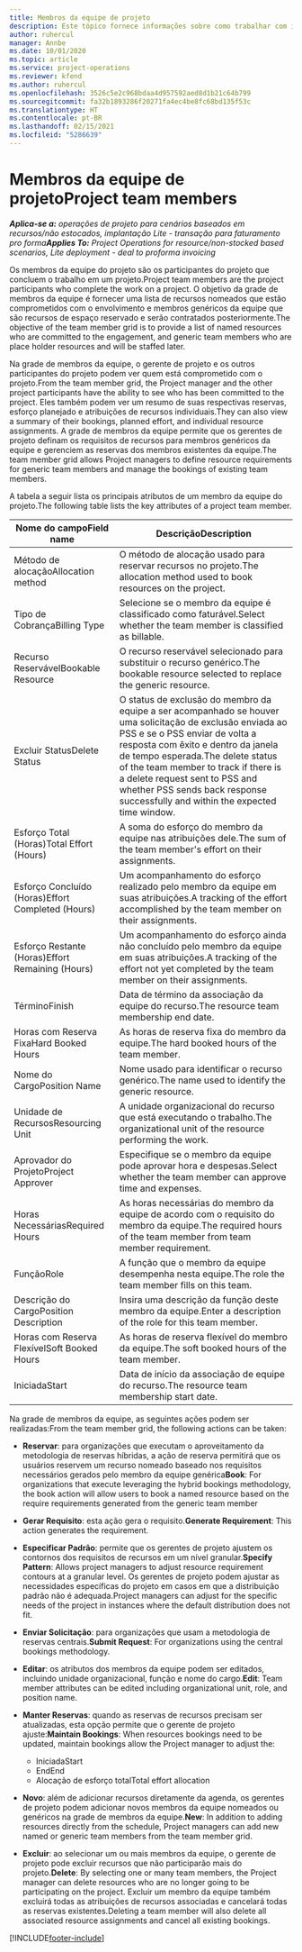 ```yaml
---
title: Membros da equipe de projeto
description: Este tópico fornece informações sobre como trabalhar com informações, atributos e agendamento dos membros da equipe do projeto.
author: ruhercul
manager: Annbe
ms.date: 10/01/2020
ms.topic: article
ms.service: project-operations
ms.reviewer: kfend
ms.author: ruhercul
ms.openlocfilehash: 3526c5e2c968bdaa4d957592aed8d1b21c64b799
ms.sourcegitcommit: fa32b1893286f20271fa4ec4be8fc68bd135f53c
ms.translationtype: HT
ms.contentlocale: pt-BR
ms.lasthandoff: 02/15/2021
ms.locfileid: "5286639"
---
```

# <a name="project-team-members"></a><span data-ttu-id="aaa24-103">Membros da equipe de projeto</span><span class="sxs-lookup"><span data-stu-id="aaa24-103">Project team members</span></span>

<span data-ttu-id="aaa24-104">_**Aplica-se a:** operações de projeto para cenários baseados em recursos/não estocados, implantação Lite - transação para faturamento pro forma_</span><span class="sxs-lookup"><span data-stu-id="aaa24-104">_**Applies To:** Project Operations for resource/non-stocked based scenarios, Lite deployment - deal to proforma invoicing_</span></span>

<span data-ttu-id="aaa24-105">Os membros da equipe do projeto são os participantes do projeto que concluem o trabalho em um projeto.</span><span class="sxs-lookup"><span data-stu-id="aaa24-105">Project team members are the project participants who complete the work on a project.</span></span> <span data-ttu-id="aaa24-106">O objetivo da grade de membros da equipe é fornecer uma lista de recursos nomeados que estão comprometidos com o envolvimento e membros genéricos da equipe que são recursos de espaço reservado e serão contratados posteriormente.</span><span class="sxs-lookup"><span data-stu-id="aaa24-106">The objective of the team member grid is to provide a list of named resources who are committed to the engagement, and generic team members who are place holder resources and will be staffed later.</span></span>

<span data-ttu-id="aaa24-107">Na grade de membros da equipe, o gerente de projeto e os outros participantes do projeto podem ver quem está comprometido com o projeto.</span><span class="sxs-lookup"><span data-stu-id="aaa24-107">From the team member grid, the Project manager and the other project participants have the ability to see who has been committed to the project.</span></span> <span data-ttu-id="aaa24-108">Eles também podem ver um resumo de suas respectivas reservas, esforço planejado e atribuições de recursos individuais.</span><span class="sxs-lookup"><span data-stu-id="aaa24-108">They can also view a summary of their bookings, planned effort, and individual resource assignments.</span></span> <span data-ttu-id="aaa24-109">A grade de membros da equipe permite que os gerentes de projeto definam os requisitos de recursos para membros genéricos da equipe e gerenciem as reservas dos membros existentes da equipe.</span><span class="sxs-lookup"><span data-stu-id="aaa24-109">The team member grid allows Project managers to define resource requirements for generic team members and manage the bookings of existing team members.</span></span>

<span data-ttu-id="aaa24-110">A tabela a seguir lista os principais atributos de um membro da equipe do projeto.</span><span class="sxs-lookup"><span data-stu-id="aaa24-110">The following table lists the key attributes of a project team member.</span></span>

| <span data-ttu-id="aaa24-111">Nome do campo</span><span class="sxs-lookup"><span data-stu-id="aaa24-111">Field name</span></span>          | <span data-ttu-id="aaa24-112">Descrição</span><span class="sxs-lookup"><span data-stu-id="aaa24-112">Description</span></span>                                                                                                                                                                  |
|--------------------------|-----------------------------------------------------------------------------------------------------------------------------------------------------------------------------------|
| <span data-ttu-id="aaa24-113">Método de alocação</span><span class="sxs-lookup"><span data-stu-id="aaa24-113">Allocation method</span></span>        | <span data-ttu-id="aaa24-114">O método de alocação usado para reservar recursos no projeto.</span><span class="sxs-lookup"><span data-stu-id="aaa24-114">The allocation method used to book resources on the project.</span></span>                                                                         |
| <span data-ttu-id="aaa24-115">Tipo de Cobrança</span><span class="sxs-lookup"><span data-stu-id="aaa24-115">Billing Type</span></span>             | <span data-ttu-id="aaa24-116">Selecione se o membro da equipe é classificado como faturável.</span><span class="sxs-lookup"><span data-stu-id="aaa24-116">Select whether the team member is classified as billable.</span></span>                                                                                                                                       |
| <span data-ttu-id="aaa24-117">Recurso Reservável</span><span class="sxs-lookup"><span data-stu-id="aaa24-117">Bookable Resource</span></span>        | <span data-ttu-id="aaa24-118">O recurso reservável selecionado para substituir o recurso genérico.</span><span class="sxs-lookup"><span data-stu-id="aaa24-118">The bookable resource selected to replace the generic resource.</span></span>                                                                                                                   |
| <span data-ttu-id="aaa24-119">Excluir Status</span><span class="sxs-lookup"><span data-stu-id="aaa24-119">Delete Status</span></span>            | <span data-ttu-id="aaa24-120">O status de exclusão do membro da equipe a ser acompanhado se houver uma solicitação de exclusão enviada ao PSS e se o PSS enviar de volta a resposta com êxito e dentro da janela de tempo esperada.</span><span class="sxs-lookup"><span data-stu-id="aaa24-120">The delete status of the team member to track if there is a delete request sent to PSS and whether PSS sends back response successfully and within the expected time window.</span></span> |
| <span data-ttu-id="aaa24-121">Esforço Total (Horas)</span><span class="sxs-lookup"><span data-stu-id="aaa24-121">Total Effort (Hours)</span></span>     | <span data-ttu-id="aaa24-122">A soma do esforço do membro da equipe nas atribuições dele.</span><span class="sxs-lookup"><span data-stu-id="aaa24-122">The sum of the team member's effort on their assignments.</span></span>                                                                                                                         |
| <span data-ttu-id="aaa24-123">Esforço Concluído (Horas)</span><span class="sxs-lookup"><span data-stu-id="aaa24-123">Effort Completed (Hours)</span></span> | <span data-ttu-id="aaa24-124">Um acompanhamento do esforço realizado pelo membro da equipe em suas atribuições.</span><span class="sxs-lookup"><span data-stu-id="aaa24-124">A tracking of the effort accomplished by the team member on their assignments.</span></span>                                                                                           |
| <span data-ttu-id="aaa24-125">Esforço Restante (Horas)</span><span class="sxs-lookup"><span data-stu-id="aaa24-125">Effort Remaining (Hours)</span></span> | <span data-ttu-id="aaa24-126">Um acompanhamento do esforço ainda não concluído pelo membro da equipe em suas atribuições.</span><span class="sxs-lookup"><span data-stu-id="aaa24-126">A tracking of the effort not yet completed by the team member on their assignments.</span></span>                                                                                    |
| <span data-ttu-id="aaa24-127">Término</span><span class="sxs-lookup"><span data-stu-id="aaa24-127">Finish</span></span>                   | <span data-ttu-id="aaa24-128">Data de término da associação da equipe do recurso.</span><span class="sxs-lookup"><span data-stu-id="aaa24-128">The resource team membership end date.</span></span>                                                                                                                                            |
| <span data-ttu-id="aaa24-129">Horas com Reserva Fixa</span><span class="sxs-lookup"><span data-stu-id="aaa24-129">Hard Booked Hours</span></span>        | <span data-ttu-id="aaa24-130">As horas de reserva fixa do membro da equipe.</span><span class="sxs-lookup"><span data-stu-id="aaa24-130">The hard booked hours of the team member.</span></span>                                                                                                                                                                |
| <span data-ttu-id="aaa24-131">Nome do Cargo</span><span class="sxs-lookup"><span data-stu-id="aaa24-131">Position Name</span></span>            | <span data-ttu-id="aaa24-132">Nome usado para identificar o recurso genérico.</span><span class="sxs-lookup"><span data-stu-id="aaa24-132">The name used to identify the generic resource.</span></span>                                                                                                                                   |
| <span data-ttu-id="aaa24-133">Unidade de Recursos</span><span class="sxs-lookup"><span data-stu-id="aaa24-133">Resourcing Unit</span></span>          | <span data-ttu-id="aaa24-134">A unidade organizacional do recurso que está executando o trabalho.</span><span class="sxs-lookup"><span data-stu-id="aaa24-134">The organizational unit of the resource performing the work.</span></span>                                                                                                                      |
| <span data-ttu-id="aaa24-135">Aprovador do Projeto</span><span class="sxs-lookup"><span data-stu-id="aaa24-135">Project Approver</span></span>         | <span data-ttu-id="aaa24-136">Especifique se o membro da equipe pode aprovar hora e despesas.</span><span class="sxs-lookup"><span data-stu-id="aaa24-136">Select whether the team member can approve time and expenses.</span></span>                                                                                                                     |
| <span data-ttu-id="aaa24-137">Horas Necessárias</span><span class="sxs-lookup"><span data-stu-id="aaa24-137">Required Hours</span></span>           | <span data-ttu-id="aaa24-138">As horas necessárias do membro da equipe de acordo com o requisito do membro da equipe.</span><span class="sxs-lookup"><span data-stu-id="aaa24-138">The required hours of the team member from team member requirement.</span></span>                                                                                                                       |
| <span data-ttu-id="aaa24-139">Função</span><span class="sxs-lookup"><span data-stu-id="aaa24-139">Role</span></span>                     | <span data-ttu-id="aaa24-140">A função que o membro da equipe desempenha nesta equipe.</span><span class="sxs-lookup"><span data-stu-id="aaa24-140">The role the team member fills on this team.</span></span>                                                                                                                                |
| <span data-ttu-id="aaa24-141">Descrição do Cargo</span><span class="sxs-lookup"><span data-stu-id="aaa24-141">Position Description</span></span>     | <span data-ttu-id="aaa24-142">Insira uma descrição da função deste membro da equipe.</span><span class="sxs-lookup"><span data-stu-id="aaa24-142">Enter a description of the role for this team member.</span></span>                                                                                                                             |
| <span data-ttu-id="aaa24-143">Horas com Reserva Flexível</span><span class="sxs-lookup"><span data-stu-id="aaa24-143">Soft Booked Hours</span></span>        | <span data-ttu-id="aaa24-144">As horas de reserva flexível do membro da equipe.</span><span class="sxs-lookup"><span data-stu-id="aaa24-144">The soft booked hours of the team member.</span></span>                                                                                                                                                                 |
| <span data-ttu-id="aaa24-145">Iniciada</span><span class="sxs-lookup"><span data-stu-id="aaa24-145">Start</span></span>                    | <span data-ttu-id="aaa24-146">Data de início da associação de equipe do recurso.</span><span class="sxs-lookup"><span data-stu-id="aaa24-146">The resource team membership start date.</span></span>                                                                                                                                          |

<span data-ttu-id="aaa24-147">Na grade de membros da equipe, as seguintes ações podem ser realizadas:</span><span class="sxs-lookup"><span data-stu-id="aaa24-147">From the team member grid, the following actions can be taken:</span></span>

- <span data-ttu-id="aaa24-148">**Reservar**: para organizações que executam o aproveitamento da metodologia de reservas híbridas, a ação de reserva permitirá que os usuários reservem um recurso nomeado baseado nos requisitos necessários gerados pelo membro da equipe genérica</span><span class="sxs-lookup"><span data-stu-id="aaa24-148">**Book**: For organizations that execute leveraging the hybrid bookings methodology, the book action will allow users to book a named resource based on the require requirements generated from the generic team member</span></span>
- <span data-ttu-id="aaa24-149">**Gerar Requisito**: esta ação gera o requisito.</span><span class="sxs-lookup"><span data-stu-id="aaa24-149">**Generate Requirement**: This action generates the requirement.</span></span>
- <span data-ttu-id="aaa24-150">**Especificar Padrão**: permite que os gerentes de projeto ajustem os contornos dos requisitos de recursos em um nível granular.</span><span class="sxs-lookup"><span data-stu-id="aaa24-150">**Specify Pattern**: Allows project managers to adjust resource requirement contours at a granular level.</span></span> <span data-ttu-id="aaa24-151">Os gerentes de projeto podem ajustar as necessidades específicas do projeto em casos em que a distribuição padrão não é adequada.</span><span class="sxs-lookup"><span data-stu-id="aaa24-151">Project managers can adjust for the specific needs of the project in instances where the default distribution does not fit.</span></span>
- <span data-ttu-id="aaa24-152">**Enviar Solicitação**: para organizações que usam a metodologia de reservas centrais.</span><span class="sxs-lookup"><span data-stu-id="aaa24-152">**Submit Request**: For organizations using the central bookings methodology.</span></span>
- <span data-ttu-id="aaa24-153">**Editar**: os atributos dos membros da equipe podem ser editados, incluindo unidade organizacional, função e nome do cargo.</span><span class="sxs-lookup"><span data-stu-id="aaa24-153">**Edit**: Team member attributes can be edited including organizational unit, role, and position name.</span></span>
- <span data-ttu-id="aaa24-154">**Manter Reservas**: quando as reservas de recursos precisam ser atualizadas, esta opção permite que o gerente de projeto ajuste:</span><span class="sxs-lookup"><span data-stu-id="aaa24-154">**Maintain Bookings**: When resources bookings need to be updated, maintain bookings allow the Project manager to adjust the:</span></span>

    - <span data-ttu-id="aaa24-155">Iniciada</span><span class="sxs-lookup"><span data-stu-id="aaa24-155">Start</span></span>
    - <span data-ttu-id="aaa24-156">End</span><span class="sxs-lookup"><span data-stu-id="aaa24-156">End</span></span>
    - <span data-ttu-id="aaa24-157">Alocação de esforço total</span><span class="sxs-lookup"><span data-stu-id="aaa24-157">Total effort allocation</span></span>

- <span data-ttu-id="aaa24-158">**Novo**: além de adicionar recursos diretamente da agenda, os gerentes de projeto podem adicionar novos membros da equipe nomeados ou genéricos na grade de membros da equipe.</span><span class="sxs-lookup"><span data-stu-id="aaa24-158">**New**: In addition to adding resources directly from the schedule, Project managers can add new named or generic team members from the team member grid.</span></span>
- <span data-ttu-id="aaa24-159">**Excluir**: ao selecionar um ou mais membros da equipe, o gerente de projeto pode excluir recursos que não participarão mais do projeto.</span><span class="sxs-lookup"><span data-stu-id="aaa24-159">**Delete**: By selecting one or many team members, the Project manager can delete resources who are no longer going to be participating on the project.</span></span> <span data-ttu-id="aaa24-160">Excluir um membro da equipe também excluirá todas as atribuições de recursos associadas e cancelará todas as reservas existentes.</span><span class="sxs-lookup"><span data-stu-id="aaa24-160">Deleting a team member will also delete all associated resource assignments and  cancel all existing bookings.</span></span>


[!INCLUDE[footer-include](../includes/footer-banner.md)]